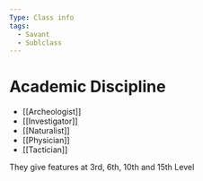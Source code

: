 ```yaml
---
Type: Class info
tags:
  - Savant
  - Sublclass
---
```

# Academic Discipline
- [[Archeologist]]
- [[Investigator]]
- [[Naturalist]]
- [[Physician]]
- [[Tactician]]

They give features at 3rd, 6th, 10th and 15th Level